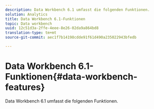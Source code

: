 ```yaml
---
description: Data Workbench 6.1 umfasst die folgenden Funktionen.
solution: Analytics
title: Data Workbench 6.1-Funktionen
topic: Data workbench
uuid: 12c51d3a-2ffe-4eee-8e26-02da9a864bd8
translation-type: tm+mt
source-git-commit: aec1f7b14198cdde91f61d490a235022943bfedb

---
```



# Data Workbench 6.1-Funktionen{#data-workbench-features}

Data Workbench 6.1 umfasst die folgenden Funktionen.

